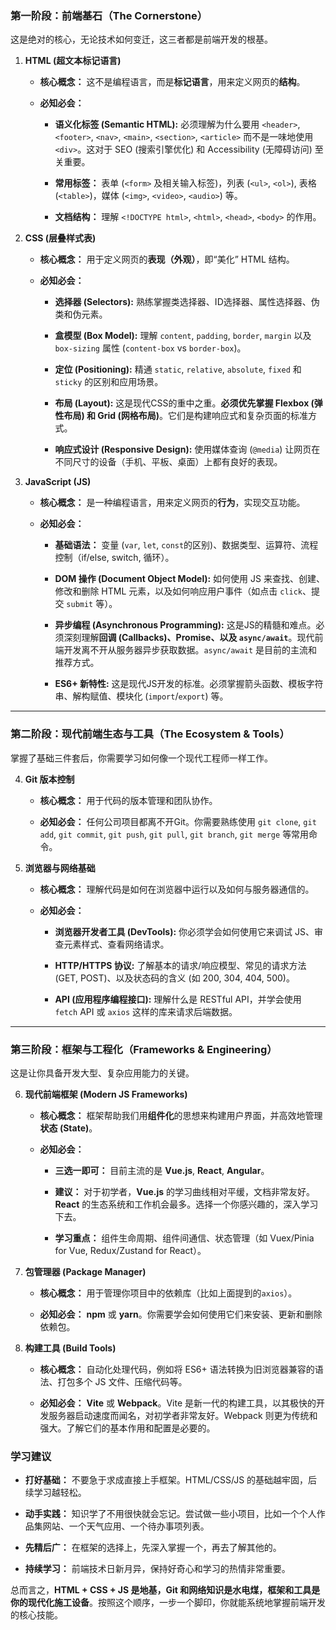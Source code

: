 ### 第一阶段：前端基石（The Cornerstone）

这是绝对的核心，无论技术如何变迁，这三者都是前端开发的根基。

1. **HTML (超文本标记语言)**
    
    - **核心概念：** 这不是编程语言，而是**标记语言**，用来定义网页的**结构**。
        
    - **必知必会：**
        
        - **语义化标签 (Semantic HTML):** 必须理解为什么要用 `<header>`, `<footer>`, `<nav>`, `<main>`, `<section>`, `<article>` 而不是一味地使用 `<div>`。这对于 SEO (搜索引擎优化) 和 Accessibility (无障碍访问) 至关重要。
            
        - **常用标签：** 表单 (`<form>` 及相关输入标签)，列表 (`<ul>`, `<ol>`), 表格 (`<table>`)，媒体 (`<img>`, `<video>`, `<audio>`) 等。
            
        - **文档结构：** 理解 `<!DOCTYPE html>`, `<html>`, `<head>`, `<body>` 的作用。
            
2. **CSS (层叠样式表)**
    
    - **核心概念：** 用于定义网页的**表现（外观）**，即“美化” HTML 结构。
        
    - **必知必会：**
        
        - **选择器 (Selectors):** 熟练掌握类选择器、ID选择器、属性选择器、伪类和伪元素。
            
        - **盒模型 (Box Model):** 理解 `content`, `padding`, `border`, `margin` 以及 `box-sizing` 属性 (`content-box` vs `border-box`)。
            
        - **定位 (Positioning):** 精通 `static`, `relative`, `absolute`, `fixed` 和 `sticky` 的区别和应用场景。
            
        - **布局 (Layout):** 这是现代CSS的重中之重。**必须优先掌握 Flexbox (弹性布局) 和 Grid (网格布局)**。它们是构建响应式和复杂页面的标准方式。
            
        - **响应式设计 (Responsive Design):** 使用媒体查询 (`@media`) 让网页在不同尺寸的设备（手机、平板、桌面）上都有良好的表现。
            
3. **JavaScript (JS)**
    
    - **核心概念：** 是一种编程语言，用来定义网页的**行为**，实现交互功能。
        
    - **必知必会：**
        
        - **基础语法：** 变量 (`var`, `let`, `const`的区别)、数据类型、运算符、流程控制（if/else, switch, 循环）。
            
        - **DOM 操作 (Document Object Model):** 如何使用 JS 来查找、创建、修改和删除 HTML 元素，以及如何响应用户事件（如点击 `click`、提交 `submit` 等）。
            
        - **异步编程 (Asynchronous Programming):** 这是JS的精髓和难点。必须深刻理解**回调 (Callbacks)、Promise、以及 `async/await`**。现代前端开发离不开从服务器异步获取数据。`async/await` 是目前的主流和推荐方式。
            
        - **ES6+ 新特性:** 这是现代JS开发的标准。必须掌握箭头函数、模板字符串、解构赋值、模块化 (`import`/`export`) 等。
            

---

### 第二阶段：现代前端生态与工具（The Ecosystem & Tools）

掌握了基础三件套后，你需要学习如何像一个现代工程师一样工作。

4. **Git 版本控制**
    
    - **核心概念：** 用于代码的版本管理和团队协作。
        
    - **必知必会：** 任何公司项目都离不开Git。你需要熟练使用 `git clone`, `git add`, `git commit`, `git push`, `git pull`, `git branch`, `git merge` 等常用命令。
        
5. **浏览器与网络基础**
    
    - **核心概念：** 理解代码是如何在浏览器中运行以及如何与服务器通信的。
        
    - **必知必会：**
        
        - **浏览器开发者工具 (DevTools):** 你必须学会如何使用它来调试 JS、审查元素样式、查看网络请求。
            
        - **HTTP/HTTPS 协议:** 了解基本的请求/响应模型、常见的请求方法 (GET, POST)、以及状态码的含义 (如 200, 304, 404, 500)。
            
        - **API (应用程序编程接口):** 理解什么是 RESTful API，并学会使用 `fetch` API 或 `axios` 这样的库来请求后端数据。
            

---

### 第三阶段：框架与工程化（Frameworks & Engineering）

这是让你具备开发大型、复杂应用能力的关键。

6. **现代前端框架 (Modern JS Frameworks)**
    
    - **核心概念：** 框架帮助我们用**组件化**的思想来构建用户界面，并高效地管理**状态 (State)**。
        
    - **必知必会：**
        
        - **三选一即可：** 目前主流的是 **Vue.js**, **React**, **Angular**。
            
        - **建议：** 对于初学者，**Vue.js** 的学习曲线相对平缓，文档非常友好。**React** 的生态系统和工作机会最多。选择一个你感兴趣的，深入学习下去。
            
        - **学习重点：** 组件生命周期、组件间通信、状态管理（如 Vuex/Pinia for Vue, Redux/Zustand for React）。
            
7. **包管理器 (Package Manager)**
    
    - **核心概念：** 用于管理你项目中的依赖库（比如上面提到的`axios`）。
        
    - **必知必会：** **npm** 或 **yarn**。你需要学会如何使用它们来安装、更新和删除依赖包。
        
8. **构建工具 (Build Tools)**
    
    - **核心概念：** 自动化处理代码，例如将 ES6+ 语法转换为旧浏览器兼容的语法、打包多个 JS 文件、压缩代码等。
        
    - **必知必会：** **Vite** 或 **Webpack**。Vite 是新一代的构建工具，以其极快的开发服务器启动速度而闻名，对初学者非常友好。Webpack 则更为传统和强大。了解它们的基本作用和配置是必要的。
        

### 学习建议

- **打好基础：** 不要急于求成直接上手框架。HTML/CSS/JS 的基础越牢固，后续学习越轻松。
    
- **动手实践：** 知识学了不用很快就会忘记。尝试做一些小项目，比如一个个人作品集网站、一个天气应用、一个待办事项列表。
    
- **先精后广：** 在框架的选择上，先深入掌握一个，再去了解其他的。
    
- **持续学习：** 前端技术日新月异，保持好奇心和学习的热情非常重要。
    

总而言之，**HTML + CSS + JS 是地基，Git 和网络知识是水电煤，框架和工具是你的现代化施工设备**。按照这个顺序，一步一个脚印，你就能系统地掌握前端开发的核心技能。